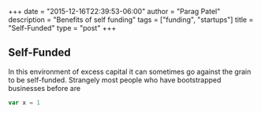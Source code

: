 +++
date = "2015-12-16T22:39:53-06:00"
author = "Parag Patel"
description = "Benefits of self funding"
tags = ["funding", "startups"]
title = "Self-Funded"
type = "post"
+++

## Self-Funded

In this environment of excess capital it can sometimes go against the grain to be self-funded.  Strangely most people who have bootstrapped businesses before are 

```Go
var x = 1
```
